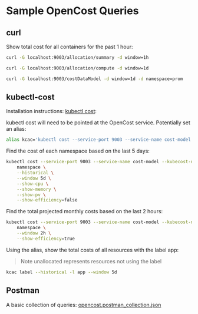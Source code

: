 # Sample OpenCost Queries

## curl

Show total cost for all containers for the past 1 hour:

```sh
curl -G localhost:9003/allocation/summary -d window=1h
```

```sh
curl -G localhost:9003/allocation/compute -d window=1d
```

```sh
curl -G localhost:9003/costDataModel -d window=1d -d namespace=prom
```

## kubectl-cost

Installation instructions: [kubectl cost](https://github.com/kubecost/kubectl-cost):

kubectl cost will need to be pointed at the OpenCost service. Potentially set an alias:

```sh
alias kcac='kubectl cost --service-port 9003 --service-name cost-model --kubecost-namespace cost-model --allocation-path /allocation/compute'
```

Find the cost of each namespace based on the last 5 days:

```sh
kubectl cost --service-port 9003 --service-name cost-model --kubecost-namespace cost-model --allocation-path /allocation/compute  \
    namespace \
    --historical \
    --window 5d \
    --show-cpu \
    --show-memory \
    --show-pv \
    --show-efficiency=false
```

Find the total projected monthly costs based on the last 2 hours:

```sh
kubectl cost --service-port 9003 --service-name cost-model --kubecost-namespace cost-model --allocation-path /allocation/compute  \
    namespace \
    --window 2h \
    --show-efficiency=true
```

Using the alias, show the total costs of all resources with the label app:
> Note unallocated represents resources not using the label

```sh
kcac label --historical -l app --window 5d
```

## Postman

A basic collection of queries: [opencost.postman_collection.json](./opencost.postman_collection.json)